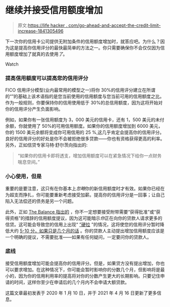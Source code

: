 # 继续并接受信用额度增加

> 原文:[https://life hacker . com/go-ahead-and-accept-the-credit-limit-increase-1841305496](https://lifehacker.com/go-ahead-and-accept-that-credit-limit-increase-1841305496)

下一次你的信用卡公司提供无附加条件的信用额度增加时，就答应吧。为什么？因为这是提高你信用评分的最快最简单的方法之一。你只需要确保你不会仅仅因为信用额度增加了就真的去使用*了*。

Watch

### **提高信用额度可以提高您的信用评分**

FICO 信用评分模型(业内最常用的模型之一)将你 30%的信用评分建立在所谓的“”的基础上该术语指的是您当前使用的信用额度与您当前可用的信用额度之比。作为一般规则，你要保持你的信用使用低于 30%的总信用额度，因为这将开始对你的信用评分产生负面影响。

例如，如果你有一张信用额度为 3，000 美元的信用卡，还有 1，500 美元的未付余额，你就使用了 50%的可用信用额度。如果你的信用额度增加到 6000 美元，你的 1500 美元余额将变成你可用信用的 25 %,这几乎肯定会提高你的信用评分。良好的信用评分的好处是你不会被拒绝很多贷款——你也有资格获得更高的利率。另外，正如信贷专家马特·舒尔茨向指出的:

> “如果你的信用卡即将透支，增加信用额度可以在紧急情况下给你一点财务喘息空间。”

### **小心使用，但是**

重要的是要注意，这只有在你基本上*忽略*你的新信用额度时才有效。如果你已经在为超支而挣扎，你可能要重新考虑接受加薪。提高你的信用评分是一回事；让自己陷入无法偿还的债务是另一个问题。

此外，正如 [The Balance 指出的](https://www.thebalance.com/when-to-take-a-credit-limit-increase-315621) ，你不一定想要接受附带需要“获得批准”或“获得资格”的措辞的信用额度提议，因为这可能暗示*你*正在向你的贷款人请求更多的信贷。这可能会导致您的信用上出现“ [”硬拉](https://www.nerdwallet.com/article/finance/credit-report-soft-hard-pull-difference) ”的情况，这将使您的信用评分暂时降低大约 [5-10 分，如果只是几个月的话](https://www.nerdwallet.com/article/finance/credit-report-soft-hard-pull-difference) 。你的贷款人主动提出增加信用额度应该是一个明确的提议，不需要批准——如果有任何疑问，一定要问你的贷款人。

### **底线**

接受信用额度增加可能会提高你的信用评分。但是，如果贷方没有提出增加，你也可以要求增加。在这种情况下，你可能会暂时影响你的分数几个月，但影响将是最小的，因为你的信用利用率的提高将对你的分数产生更大的长期影响。只要记住申请的时间，这样你至少在申请后的几个月内不会申请大额贷款。

这篇文章最初发表于 2020 年 1 月 10 日，并于 2021 年 4 月 16 日更新了更多信息。